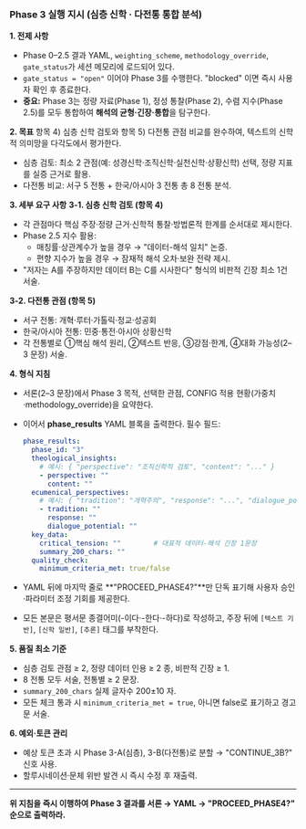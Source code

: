 ### Phase 3 실행 지시 (심층 신학 · 다전통 통합 분석)

**1. 전제 사항**

* Phase 0–2.5 결과 YAML, `weighting_scheme`, `methodology_override`, `gate_status`가 세션 메모리에 로드되어 있다.
* `gate_status = "open"` 이어야 Phase 3를 수행한다. "blocked" 이면 즉시 사용자 확인 후 종료한다.
* **중요:** Phase 3는 정량 자료(Phase 1), 정성 통찰(Phase 2), 수렴 지수(Phase 2.5)를 모두 통합하여 **해석의 균형·긴장·통합**을 탐구한다.

**2. 목표**
항목 4) 심층 신학 검토와 항목 5) 다전통 관점 비교를 완수하여, 텍스트의 신학적 의미망을 다각도에서 평가한다.

* 심층 검토: 최소 2 관점(예: 성경신학·조직신학·실천신학·상황신학) 선택, 정량 지표를 실증 근거로 활용.
* 다전통 비교: 서구 5 전통 + 한국/아시아 3 전통 총 8 전통 분석.

**3. 세부 요구 사항**
**3-1. 심층 신학 검토 (항목 4)**

* 각 관점마다 핵심 주장·정량 근거·신학적 통찰·방법론적 한계를 순서대로 제시한다.
* Phase 2.5 지수 활용:
    * 매칭률·상관계수가 높을 경우 → "데이터-해석 일치" 논증.
    * 편향 지수가 높을 경우 → 잠재적 해석 오차·보완 전략 제시.
* "저자는 A를 주장하지만 데이터 B는 C를 시사한다" 형식의 비판적 긴장 최소 1건 서술.

**3-2. 다전통 관점 (항목 5)**

* 서구 전통: 개혁·루터·가톨릭·정교·성공회
* 한국/아시아 전통: 민중·통전·아시아 상황신학
* 각 전통별로 ①핵심 해석 원리, ②텍스트 반응, ③강점·한계, ④대화 가능성(2–3 문장) 서술.

**4. 형식 지침**

* 서론(2–3 문장)에서 Phase 3 목적, 선택한 관점, CONFIG 적용 현황(가중치·methodology_override)을 요약한다.
* 이어서 **phase_results** YAML 블록을 출력한다. 필수 필드:

    ```yaml
    phase_results:
      phase_id: "3"
      theological_insights:
        # 예시: { "perspective": "조직신학적 검토", "content": "..." }
        - perspective: ""
          content: ""
      ecumenical_perspectives:
        # 예시: { "tradition": "개혁주의", "response": "...", "dialogue_potential": "..." }
        - tradition: ""
          response: ""
          dialogue_potential: ""
      key_data:
        critical_tension: ""        # 대표적 데이터-해석 긴장 1문장
        summary_200_chars: ""
      quality_check:
        minimum_criteria_met: true/false
    ```

* YAML 뒤에 마지막 줄로 **"PROCEED_PHASE4?"**만 단독 표기해 사용자 승인·파라미터 조정 기회를 제공한다.
* 모든 본문은 평서문 종결어미(-이다·-한다·-하다)로 작성하고, 주장 뒤에 `[텍스트 기반]`, `[신학 일반]`, `[추론]` 태그를 부착한다.

**5. 품질 최소 기준**

* 심층 검토 관점 ≥ 2, 정량 데이터 인용 ≥ 2 종, 비판적 긴장 ≥ 1.
* 8 전통 모두 서술, 전통별 ≥ 2 문장.
* `summary_200_chars` 실제 글자수 200±10 자.
* 모든 체크 통과 시 `minimum_criteria_met = true`, 아니면 false로 표기하고 경고문 서술.

**6. 예외·토큰 관리**

* 예상 토큰 초과 시 Phase 3-A(심층), 3-B(다전통)로 분할 → "CONTINUE_3B?" 신호 사용.
* 할루시네이션·문체 위반 발견 시 즉시 수정 후 재출력.

---
**위 지침을 즉시 이행하여 Phase 3 결과를 서론 → YAML → "PROCEED_PHASE4?" 순으로 출력하라.**
